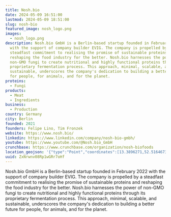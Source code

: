 ```yaml
---
title: Nosh.bio
date: 2024-05-09 16:51:00
lastmod: 2024-05-09 18:51:00
slug: nosh-bio
featured_image: nosh_logo.png
images:
  - nosh_logo.png
description: Nosh.bio GmbH is a Berlin-based startup founded in February 2022
  with the support of company builder EVIG. The company is propelled by a
  steadfast commitment to realising the promise of sustainable proteins and
  reshaping the food industry for the better. Nosh.bio harnesses the power of
  non-GMO fungi to create nutritional and highly functional proteins through its
  proprietary fermentation process. This approach, minimal, scalable, and
  sustainable, underscores the company's dedication to building a better future
  for people, for animals, and for the planet.
proteins:
  - Fungi
products:
  - Meat
  - Ingredients
business:
  - Production
country: Germany
city: Berlin
founded: 2021
founders: Felipe Lino, Tim Fronzek
website: https://www.nosh.bio/
linkedin: https://www.linkedin.com/company/nosh-bio-gmbh/
youtube: https://www.youtube.com/@Nosh.bio_GmbH
crunchbase: https://www.crunchbase.com/organization/nosh-biofoods
location_geojson: '{"type":"Point","coordinates":[13.3896271,52.5164673]}'
uuid: ZxNrwnv08Rp1wGRr7oHf
---
```

Nosh.bio GmbH is a Berlin-based startup founded in February 2022 with the support of company builder EVIG. The company is propelled by a steadfast commitment to realising the promise of sustainable proteins and reshaping the food industry for the better. Nosh.bio harnesses the power of non-GMO fungi to create nutritional and highly functional proteins through its proprietary fermentation process. This approach, minimal, scalable, and sustainable, underscores the company's dedication to building a better future for people, for animals, and for the planet.

